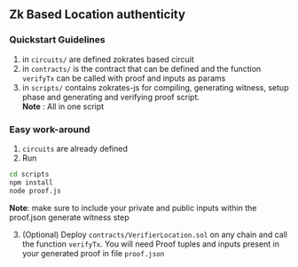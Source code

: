 ## Zk Based Location authenticity 

### Quickstart Guidelines 
1. in `circuits/` are defined zokrates based circuit
2. in `contracts/` is the contract that can be defined and the function `verifyTx` can be called with proof and inputs as params 
3. in `scripts/` contains zokrates-js for compiling, generating witness, setup phase and generating and verifying proof script.                                         
**Note** : All in one script 

### Easy work-around 
1. `circuits` are already defined 
2. Run 
```sh
cd scripts 
npm install 
node proof.js
```
**Note**:  make sure to include your private and public inputs within the proof.json generate witness step 

3. (Optional) Deploy `contracts/VerifierLocation.sol` on any chain and call the function `verifyTx`.
You will need Proof tuples and inputs present in your generated proof in file `proof.json`
